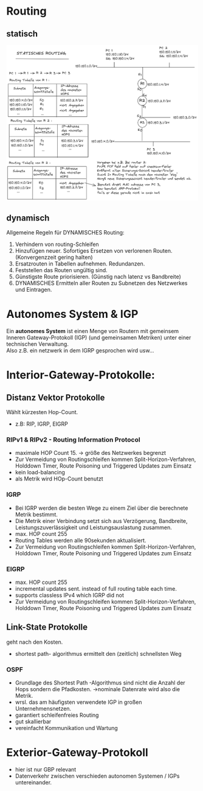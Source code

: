 # Routing

## statisch
![](./excalidraw/routing_statisch.png)

## dynamisch

Allgemeine Regeln für DYNAMISCHES Routing:

1. Verhindern von routing-Schleifen
2. Hinzufügen neuer. Sofortiges Ersetzen von verlorenen Routen. (Konvergenzzeit gering halten)
3. Ersatzrouten in Tabellen aufnehmen. Redundanzen.
4. Feststellen das Routen ungültig sind.
5. Günstigste Route priorisieren. (Günstig nach latenz vs Bandbreite)
6. DYNAMISCHES Ermitteln aller Routen zu Subnetzen des Netzwerkes und Eintragen.


# Autonomes System & IGP
Ein **autonomes System** ist einen Menge von Routern mit gemeinsem Inneren Gateway-Protokoll (IGP) (und gemeinsamen Metriken) unter einer technischen Verwaltung.       
Also z.B. ein netzwerk in dem IGRP gesprochen wird usw...

# Interior-Gateway-Protokolle:

## Distanz Vektor Protokolle
Wählt kürzesten Hop-Count.
- z.B: RIP, IGRP, EIGRP


### RIPv1 & RIPv2 - Routing Information Protocol
- maximale HOP Count 15. -> größe des Netzwerkes begrenzt
- Zur Vermeidung von Routingschleifen kommen Split-Horizon-Verfahren, Holddown Timer, Route Poisoning und Triggered Updates zum Einsatz
- kein load-balancing
- als Metrik wird HOp-Count benutzt

### IGRP

- Bei IGRP werden die besten Wege zu einem Ziel über die berechnete Metrik bestimmt.
- Die Metrik einer Verbindung setzt sich aus Verzögerung, Bandbreite, Leistungszuverlässigkeit und Leistungsauslastung zusammen.
- max. HOP count 255
- Routing Tables werden alle 90sekunden aktualisiert.
- Zur Vermeidung von Routingschleifen kommen Split-Horizon-Verfahren, Holddown Timer, Route Poisoning und Triggered Updates zum Einsatz

### EIGRP
- max. HOP count 255
- incremental updates sent. instead of full routing table each time.
- supports classless IPv4 which IGRP did not
- Zur Vermeidung von Routingschleifen kommen Split-Horizon-Verfahren, Holddown Timer, Route Poisoning und Triggered Updates zum Einsatz

## Link-State Protokolle
geht nach den Kosten.
- shortest path- algorithmus ermittelt den (zeitlich) schnellsten Weg

### OSPF
- Grundlage des Shortest Path -Algorithmus sind nicht die Anzahl der Hops sondern die Pfadkosten. ->nominale Datenrate wird also die Metrik.
- wrsl. das am häufigsten verwendete IGP in großen Unternehmensnetzen.
- garantiert schleifenfreies Routing
- gut skallierbar
- vereinfacht Kommunikation und Wartung

# Exterior-Gateway-Protokoll
- hier ist nur GBP relevant
- Datenverkehr zwischen verschieden autonomen Systemen / IGPs untereinander.
